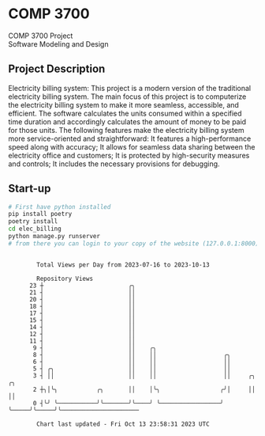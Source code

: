 # COMP 3700
COMP 3700 Project  
Software Modeling and Design
## Project Description
Electricity billing system: This project is a modern version of the traditional electricity billing system. The main focus of this project is to computerize the electricity billing system to make it more seamless, accessible, and efficient. The software calculates the units consumed within a specified time duration and accordingly calculates the amount of money to be paid for those units. The following features make the electricity billing system more service-oriented and straightforward: It features a high-performance speed along with accuracy; It allows for seamless data sharing between the electricity office and customers; It is protected by high-security measures and controls; It includes the necessary provisions for debugging.

## Start-up
```bash
# First have python installed
pip install poetry
poetry install
cd elec_billing
python manage.py runserver
# from there you can login to your copy of the website (127.0.0.1:8000), default creds are admin/admin
```

```

        Total Views per Day from 2023-07-16 to 2023-10-13

        Repository Views
      23 ┼                        ╭╮
      21 ┤                        ││
      20 ┤                        ││
      18 ┤                        ││
      17 ┤                        ││
      15 ┤                        ││
      14 ┤                        ││
      12 ┤                        ││
      11 ┤                        ││
       9 ┤                        ││    ╭╮
       8 ┤                        ││    ││                   ╭╮
       6 ┤                        ││    ││                   ││
       5 ┤ ╭╮                     ││    ││                   ││
       3 ┤ ││                     ││    ││                   ││     ╭╮     ╭╮
       2 ┼╮│╰╮           ╭╮       ││    │╰╮                 ╭╯│     ││     ││
       0 ┤╰╯ ╰───────────╯╰───────╯╰────╯ ╰─────────────────╯ ╰─────╯╰─────╯╰──────────────────────

        Chart last updated - Fri Oct 13 23:58:31 2023 UTC
        
```
